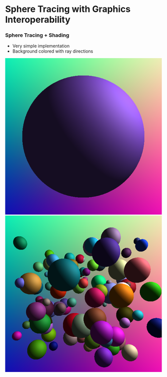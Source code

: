 # Sphere Tracing with Graphics Interoperability

### Sphere Tracing + Shading
* Very simple implementation
* Background colored with ray directions

![](./imgs/2021-07-01-154902_512x512_scrot.png)
![](./imgs/2021-07-06-130027_512x512_scrot.png)





